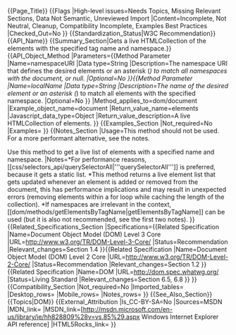 {{Page_Title}}
{{Flags
|High-level issues=Needs Topics, Missing Relevant Sections, Data Not Semantic, Unreviewed Import
|Content=Incomplete, Not Neutral, Cleanup, Compatibility Incomplete, Examples Best Practices
|Checked_Out=No
}}
{{Standardization_Status|W3C Recommendation}}
{{API_Name}}
{{Summary_Section|Gets a live HTMLCollection of the elements with the specified tag name and namespace.}}
{{API_Object_Method
|Parameters={{Method Parameter
|Name=namespaceURI
|Data type=String
|Description=The namespace URI that defines the desired elements or an asterisk (*) to match all namespaces with the document, or null.
|Optional=No
}}{{Method Parameter
|Name=localName
|Data type=String
|Description=The name of the desired element or an asterisk (*) to match all elements with the specified namespace.
|Optional=No
}}
|Method_applies_to=dom/document
|Example_object_name=document
|Return_value_name=elements
|Javascript_data_type=Object
|Return_value_description=A live HTMLCollection of elements.
}}
{{Examples_Section
|Not_required=No
|Examples=
}}
{{Notes_Section
|Usage=This method should not be used. For a more performant alternative, see the notes.

Use this method to get a live list of elements with a specified name and namespace.
|Notes=*For performance reasons, [[css/selectors_api/querySelectorAll|'''querySelectorAll''']] is preferred, because it gets a static list.
*This method returns a live element list that gets updated whenever an element is added or removed from the document, this has performance implications and may result in unexpected errors (removing elements within a for loop while caching the length of the collection).
*If namespaces are irrelevant in the context, [[dom/methods/getElementsByTagName|getElementsByTagName]] can be used (but it is also not recommended, see the first two notes).
}}
{{Related_Specifications_Section
|Specifications={{Related Specification
|Name=Document Object Model (DOM) Level 3 Core 
|URL=http://www.w3.org/TR/DOM-Level-3-Core/
|Status=Recommendation
|Relevant_changes=Section 1.4
}}{{Related Specification
|Name=Document Object Model (DOM) Level 2 Core 
|URL=http://www.w3.org/TR/DOM-Level-2-Core/
|Status=Recommendation
|Relevant_changes=Section 1.2
}}{{Related Specification
|Name=DOM
|URL=http://dom.spec.whatwg.org/
|Status=Living Standard
|Relevant_changes=Section 6.5, 6.8
}}
}}
{{Compatibility_Section
|Not_required=No
|Imported_tables=
|Desktop_rows=
|Mobile_rows=
|Notes_rows=
}}
{{See_Also_Section}}
{{Topics|DOM}}
{{External_Attribution
|Is_CC-BY-SA=No
|Sources=MSDN
|MDN_link=
|MSDN_link=[http://msdn.microsoft.com/en-us/library/ie/hh828809%28v=vs.85%29.aspx Windows Internet Explorer API reference]
|HTML5Rocks_link=
}}